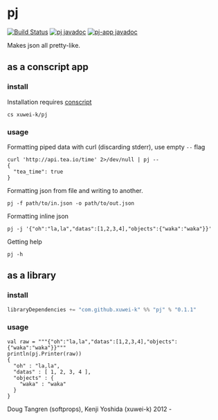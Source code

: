 # pj

[![Build Status](https://travis-ci.org/xuwei-k/pj.svg?branch=master)](https://travis-ci.org/xuwei-k/pj)
[![pj javadoc](http://javadoc-badge.appspot.com/com.github.xuwei-k/pj_2.12.svg?label=pj%20javadoc)](http://javadoc-badge.appspot.com/com.github.xuwei-k/pj_2.12/pj/index.html)
[![pj-app javadoc](http://javadoc-badge.appspot.com/com.github.xuwei-k/pj-app_2.12.svg?label=pj-app%20javadoc)](http://javadoc-badge.appspot.com/com.github.xuwei-k/pj-app_2.12/pj/index.html)

Makes json all pretty-like.

## as a conscript app

### install

Installation requires [conscript][cs]

```
cs xuwei-k/pj
```

### usage

Formatting piped data with curl (discarding stderr), use empty `--` flag

```
curl 'http://api.tea.io/time' 2>/dev/null | pj --
{
  "tea_time": true
}
```
    
Formatting json from file and writing to another.

```
pj -f path/to/in.json -o path/to/out.json
```
    
Formatting inline json

```
pj -j '{"oh":"la,la","datas":[1,2,3,4],"objects":{"waka":"waka"}}'
```
    
Getting help

```
pj -h
```

## as a library

### install

```scala
libraryDependencies += "com.github.xuwei-k" %% "pj" % "0.1.1"
```

### usage

```
val raw = """{"oh":"la,la","datas":[1,2,3,4],"objects":{"waka":"waka"}}"""
println(pj.Printer(raw))
{
  "oh" : "la,la",
  "datas" : [ 1, 2, 3, 4 ],
  "objects" : {
    "waka" : "waka"
  }
}
```

Doug Tangren (softprops), Kenji Yoshida (xuwei-k) 2012 -

[cs]: https://github.com/foundweekends/conscript#readme

